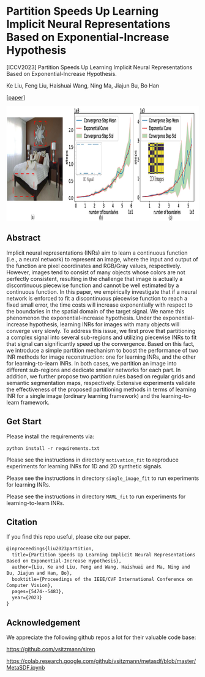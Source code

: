 # Partition Speeds Up Learning Implicit Neural Representations Based on Exponential-Increase Hypothesis

[ICCV2023] Partition Speeds Up Learning Implicit Neural Representations Based on Exponential-Increase Hypothesis. 

Ke Liu, Feng Liu, Haishuai Wang, Ning Ma, Jiajun Bu, Bo Han 

[[paper](https://arxiv.org/abs/2310.14184)]

<p align="center">
<img src= pic/motivation_new.jpg width="1000" height="300"/>
</p>


## Abstract
Implicit neural representations (INRs) aim to learn a continuous function (i.e., a neural network) to represent an image, where the input and output of the function are pixel coordinates and RGB/Gray values, respectively. However, images tend to consist of many objects whose colors are not perfectly consistent, resulting in the challenge that image is actually a discontinuous piecewise function and cannot be well estimated by a continuous function. In this paper, we empirically investigate that if a neural network is enforced to fit a discontinuous piecewise function to reach a fixed small error, the time costs will increase exponentially with respect to the boundaries in the spatial domain of the target signal. We name this phenomenon the exponential-increase hypothesis. Under the exponential-increase hypothesis, learning INRs for images with many objects will converge very slowly. To address this issue, we first prove that partitioning a complex signal into several sub-regions and utilizing piecewise INRs to fit that signal can significantly speed up the convergence. Based on this fact, we introduce a simple partition mechanism to boost the performance of two INR methods for image reconstruction: one for learning INRs, and the other for learning-to-learn INRs. In both cases, we partition an image into different sub-regions and dedicate smaller networks for each part. In addition, we further propose two partition rules based on regular grids and semantic segmentation maps, respectively. Extensive experiments validate the effectiveness of the proposed partitioning methods in terms of learning INR for a single image (ordinary learning framework) and the learning-to-learn framework.


## Get Start
Please install the requirements via:
```
python install -r requirements.txt
```


Please see the instructions in directory ```motivation_fit``` to reproduce experiments for learning INRs for 1D and 2D synthetic signals.

Please see the instructions in directory ```single_image_fit``` to run experiments for learning INRs.

Please see the instructions in directory ```MAML_fit``` to run experiments for learning-to-learn INRs.


## Citation

If you find this repo useful, please cite our paper. 

```
@inproceedings{liu2023partition,
  title={Partition Speeds Up Learning Implicit Neural Representations Based on Exponential-Increase Hypothesis},
  author={Liu, Ke and Liu, Feng and Wang, Haishuai and Ma, Ning and Bu, Jiajun and Han, Bo},
  booktitle={Proceedings of the IEEE/CVF International Conference on Computer Vision},
  pages={5474--5483},
  year={2023}
}
```


## Acknowledgement

We appreciate the following github repos a lot for their valuable code base:

https://github.com/vsitzmann/siren

https://colab.research.google.com/github/vsitzmann/metasdf/blob/master/MetaSDF.ipynb

